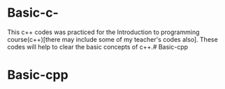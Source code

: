 # Basic-c-
This c++ codes was practiced for the Introduction to programming course(c++)[there may include some of my teacher's codes also]. These codes will help to clear the basic concepts of c++.# Basic-cpp
# Basic-cpp
